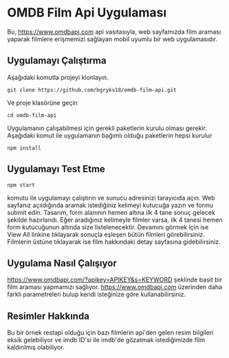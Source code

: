 # OMDB Film Api Uygulaması

Bu, https://www.omdbapi.com api vasıtasıyla, web sayfamızda film araması yaparak filmlere erişmemizi sağlayan mobil uyumlu bir web uygulamasıdır.

## Uygulamayı Çalıştırma

Aşağıdaki komutla projeyi klonlayın.

    git clone https://github.com/bgryks18/omdb-film-api.git

Ve proje klasörüne geçin

    cd omdb-film-api

Uygulamanın çalışabilmesi için gerekli paketlerin kurulu olması gerekir.
Aşağıdaki komut ile uygulamanın bağımlı olduğu paketlerin hepsi kurulur

    npm install

## Uygulamayı Test Etme

    npm start

komutu ile uygulamayı çalıştırın ve sunucu adresinizi tarayıcıda açın.
Web sayfanız açıldığında aramak istediğiniz kelimeyi kutucuğa yazın ve formu submit edin.
Tasarım, form alanının hemen altına ilk 4 tane sonuç gelecek şekilde hazırlandı.
Eğer aradığınız kelimeyle filmler varsa, ilk 4 tanesi hemen form kutucuğunun altında size listelenecektir.
Devamını görmek için ise View All linkine tıklayarak sonuçla eşleşen bütün filmleri görebilirsiniz.
Filmlerin üstüne tıklayarak ise film hakkındaki detay sayfasına gidebilirsiniz.

## Uygulama Nasıl Çalışıyor

https://www.omdbapi.com/?apikey=APIKEY&s=KEYWORD
şeklinde basit bir film araması yapmamızı sağlıyor.
https://www.omdbapi.com üzerinden daha farklı parametreleri bulup kendi isteğinize göre kullanabilirsiniz.

## Resimler Hakkında

Bu bir örnek restapi olduğu için bazı filmlerin api'den gelen resim bilgileri eksik gelebiliyor ve imdb ID'si ile imdb'de gözatmak istediğimizde film kaldırılmış olabiliyor.
